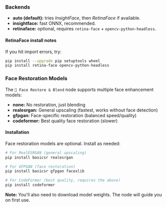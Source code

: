### Backends
- **auto (default):** tries *InsightFace*, then *RetinaFace* if available.
- **insightface:** fast ONNX, recommended.
- **retinaface:** optional, requires `retina-face` + `opencv-python-headless`.


#### RetinaFace install notes
If you hit import errors, try:
```bash
pip install --upgrade pip setuptools wheel
pip install retina-face opencv-python-headless
```

### Face Restoration Models

The `🐉 Face Restore & Blend` node supports multiple face enhancement models:

- **none:** No restoration, just blending
- **realesrgan:** General upscaling (fastest, works without face detection)
- **gfpgan:** Face-specific restoration (balanced speed/quality)
- **codeformer:** Best quality face restoration (slower)

#### Installation
Face restoration models are optional. Install as needed:

```bash
# For RealESRGAN (general upscaling)
pip install basicsr realesrgan

# For GFPGAN (face restoration)
pip install basicsr gfpgan facexlib

# For CodeFormer (best quality, requires the above)
pip install codeformer
```

**Note:** You'll also need to download model weights. The node will guide you on first use.